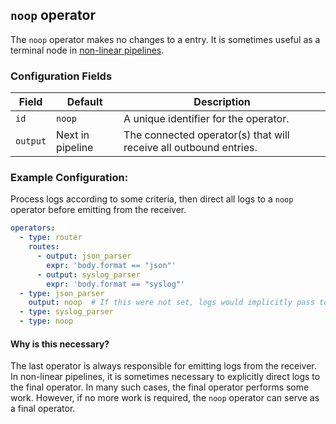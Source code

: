 ## `noop` operator

The `noop` operator makes no changes to a entry. It is sometimes useful as a terminal node in [non-linear pipelines](../types/pipeline.md#non-linear-pipelines).

### Configuration Fields

| Field      | Default          | Description |
| ---        | ---              | ---         |
| `id`       | `noop`           | A unique identifier for the operator. |
| `output`   | Next in pipeline | The connected operator(s) that will receive all outbound entries. |


### Example Configuration:

Process logs according to some criteria, then direct all logs to a `noop` operator before emitting from the receiver.

```yaml
operators:
  - type: router
    routes:
      - output: json_parser
        expr: 'body.format == "json"'
      - output: syslog_parser
        expr: 'body.format == "syslog"'
  - type: json_parser
    output: noop  # If this were not set, logs would implicitly pass to the next operator
  - type: syslog_parser
  - type: noop
```

#### Why is this necessary?

The last operator is always responsible for emitting logs from the receiver. In non-linear pipelines, it is sometimes necessary to explicitly direct logs to the final operator. In many such cases, the final operator performs some work. However, if no more work is required, the `noop` operator can serve as a final operator.
